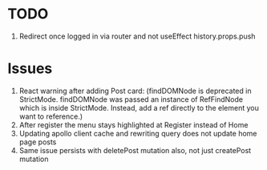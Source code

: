 # TODO
1. Redirect once logged in via router and not useEffect history.props.push

# Issues
1. React warning after adding Post card: (findDOMNode is deprecated in StrictMode. findDOMNode was passed an instance of RefFindNode which is inside StrictMode. Instead, add a ref directly to the element you want to reference.)
2. After register the menu stays highlighted at Register instead of Home
3. Updating apollo client cache and rewriting query does not update home page posts
4. Same issue persists with deletePost mutation also, not just createPost mutation